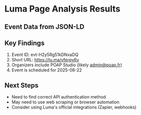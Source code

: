 # Luma Page Analysis Results

## Event Data from JSON-LD


## Key Findings
1. Event ID: evt-H2y5Rg51kDNxaDQ
2. Short URL: https://lu.ma/vferpy6v
3. Organizers include POAP Studio (likely admin@poap.fr)
4. Event is scheduled for 2025-08-22

## Next Steps
- Need to find correct API authentication method
- May need to use web scraping or browser automation
- Consider using Luma's official integrations (Zapier, webhooks)
